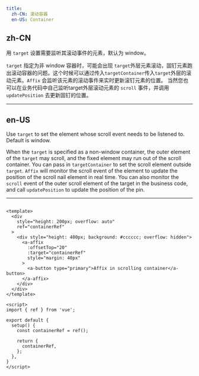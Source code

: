 ```yaml
title:
  zh-CN: 滚动容器
  en-US: Container
```

## zh-CN

用 `target` 设置需要监听其滚动事件的元素，默认为 window。

`target` 指定为非 window 容器时，可能会出现 `target`外层元素滚动，固钉元素跑出滚动容器的问题。这个时候可以通过传入`targetContainer`传入`target`外层的滚动元素。`Affix`
会监听该元素的滚动事件来实时更新滚钉元素的位置。 当然您也可以在业务代码中自己监听target外层滚动元素的 `scroll` 事件，并调用 `updatePosition` 去更新固钉的位置。

---

## en-US

Use `target` to set the element whose scroll event needs to be listened to. Default is window.

When the `target` is specified as a non-window container, the outer element of the `target` may scroll, and the fixed
element may run out of the scroll container. You can pass in `targetContainer` to set the scroll element
outside `target`. `Affix` will monitor the scroll event of the element to update the position of the scroll nail element
in real time. You can also monitor the `scroll` event of the outer scroll element of the target in the business code,
and call `updatePosition` to update the position of the pin.

---

```vue

<template>
  <div
    style="height: 200px; overflow: auto"
    ref="containerRef"
  >
    <div style="height: 400px; background: #cccccc; overflow: hidden">
      <a-affix
        :offsetTop="20"
        :target="containerRef"
        style="margin: 40px"
      >
        <a-button type="primary">Affix in scrolling container</a-button>
      </a-affix>
    </div>
  </div>
</template>

<script>
import { ref } from 'vue';

export default {
  setup() {
    const containerRef = ref();

    return {
      containerRef,
    };
  },
}
</script>
```
